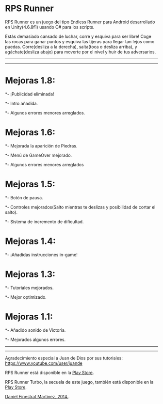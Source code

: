 # RPS Runner

RPS Runner es un juego del tipo Endless Runner para Android desarrollado en Unity(4.6.8f1) usando C# para los scripts.

Estás demasiado cansado de luchar, corre y esquiva para ser libre! Coge las rocas para ganar puntos y esquiva las tijeras para llegar tan lejos como puedas. Corre(desliza a la derecha), salta(toca o desliza arriba), y agáchate(desliza abajo) para moverte por el nivel y huir de tus adversarios.
____
____
# Mejoras 1.8:
*- ¡Publicidad eliminada!

*- Intro añadida.

*- Algunos errores menores arreglados.

# Mejoras 1.6:
*- Mejorada la aparición de Piedras.

*- Menú de GameOver mejorado.

*- Algunos errores menores arreglados

# Mejoras 1.5:
*- Botón de pausa.

*- Controles mejorados(Salto mientras te deslizas y posibilidad de cortar el salto).

*- Sistema de incremento de dificultad.

# Mejoras 1.4:
*- ¡Añadidas instrucciones in-game!

# Mejoras 1.3:
*- Tutoriales mejorados.

*- Mejor optimizado.

# Mejoras 1.1:
*- Añadido sonido de Victoria.

*- Mejorados algunos errores.

____
____
Agradecimiento especial a Juan de Dios por sus tutoriales: https://www.youtube.com/user/juande

RPS Runner está disponible en la [Play Store](https://play.google.com/store/apps/details?id=com.garagefruit.games.rps_runner).

RPS Runner Turbo, la secuela de este juego, también está disponible en la [Play Store](https://play.google.com/store/apps/details?id=com.twocoinsgames.rps_runner_turbo).

[Daniel Finestrat Martinez, 2014.](https://garagefruit.com).
